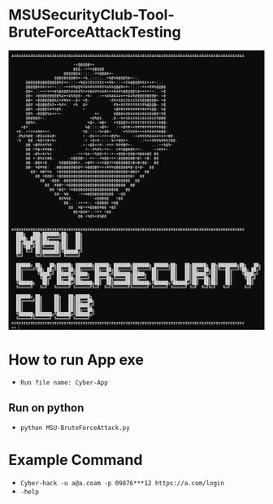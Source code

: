 # MSUSecurityClub-Tool-BruteForceAttackTesting

<img src="./component/image.png">

# How to run App exe

-  `Run file name: Cyber-App`

## Run on python

-   `python MSU-BruteForceAttack.py`


# Example Command

-    `Cyber-hack -u a@a.coam -p 09876***12 https://a.com/login`
-    `-help`

